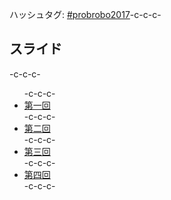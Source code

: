 ハッシュタグ: <a href="https://twitter.com/hashtag/probrobo2017?src=hash" target="_blank" rel="noopener">#probrobo2017</a>-c-c-c-<h2>スライド</h2>-c-c-c-<ul>-c-c-c- 	<li><a href="https://lab.ueda.tech/?presenpress=%e7%a2%ba%e7%8e%87%e3%83%ad%e3%83%9c%e3%83%86%e3%82%a3%e3%82%af%e3%82%b92017%e7%ac%ac1%e5%9b%9e" target="_blank" rel="noopener">第一回</a></li>-c-c-c- 	<li><a href="https://lab.ueda.tech/?presenpress=%e7%a2%ba%e7%8e%87%e3%83%ad%e3%83%9c%e3%83%86%e3%82%a3%e3%82%af%e3%82%b92017%e7%ac%ac2%e5%9b%9e">第二回</a></li>-c-c-c- 	<li><a href="https://github.com/ryuichiueda/probrobo2017/blob/master/03.ipynb">第三回</a></li>-c-c-c- 	<li><a href="https://github.com/ryuichiueda/probrobo2017/blob/master/04.ipynb">第四回</a></li>-c-c-c-</ul>
